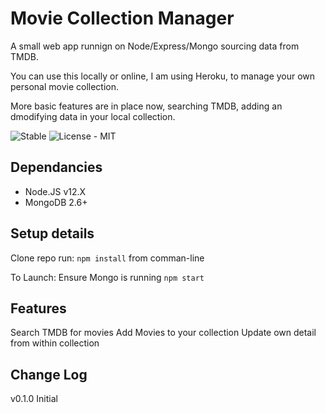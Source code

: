 # Movie Collection Manager

A small web app runnign on Node/Express/Mongo sourcing data from TMDB.

You can use this locally or online, I am using Heroku, to manage your own personal movie collection.

More basic features are in place now, searching TMDB, adding an dmodifying data in your local collection.

![Stable](https://img.shields.io/badge/Status-Stable-blue.svg)
![License - MIT](https://img.shields.io/github/license/mashape/apistatus.svg)

## Dependancies
* Node.JS v12.X
* MongoDB 2.6+

## Setup details

Clone repo
run:
`npm install` from comman-line

To Launch:
Ensure Mongo is running
`npm start`

## Features
Search TMDB for movies
Add Movies to your collection
Update own detail from within collection

## Change Log

v0.1.0
Initial